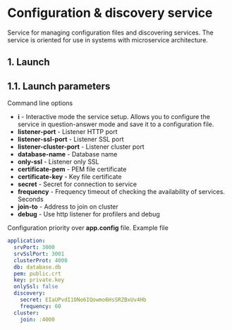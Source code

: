 # Configuration & discovery service

Service for managing configuration files and discovering services. The service is oriented for use in systems with microservice architecture.

## 1. Launch

## 1.1. Launch parameters

Command line options

- **i** - Interactive mode the service setup. Allows you to configure the service in question-answer mode and save it to a configuration file.
- **listener-port** - Listener HTTP port
- **listener-ssl-port** - Listener SSL port
- **listener-cluster-port** - Listener cluster port
- **database-name** - Database name
- **only-ssl** - Listener only SSL
- **certificate-pem** - PEM file certificate
- **certificate-key** - Key file certificate
- **secret** - Secret for connection to service
- **frequency** - Frequency timeout of checking the availability of services. Seconds
- **join-to** - Address to join on cluster
- **debug** - Use http listener for profilers and debug

Configuration priority over **app.config** file. Example file

```yaml
application:
  srvPort: 3000
  srvSslPort: 3001
  clusterProt: 4000
  db: database.db
  pem: public.crt
  key: private.key
  onlySsl: false
  discovery:
    secret: EIaUPvdI1ONo6IQowmo6HsSRZBxUv4Hb
    frequency: 60
  cluster:
    join: :4000
```
